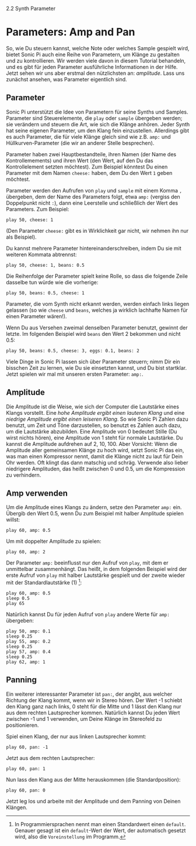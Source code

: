 2.2 Synth Parameter

# Parameters: Amp and Pan

So, wie Du steuern kannst, welche Note oder welches Sample gespielt 
wird, bietet Sonic Pi auch eine Reihe von Parametern, um Klänge zu 
gestalten und zu kontrollieren. Wir werden viele davon in diesem 
Tutorial behandeln, und es gibt für jeden Parameter ausführliche 
Informationen in der Hilfe. Jetzt sehen wir uns aber erstmal den 
nützlichsten an: *amplitude*. Lass uns zunächst ansehen, was Parameter 
eigentlich sind.

## Parameter

Sonic Pi unterstützt die Idee von Parametern für seine Synths und 
Samples. Parameter sind Steuerelemente, die `play` oder `sample` 
übergeben werden; sie verändern und steuern die Art, wie sich die 
Klänge anhören. Jeder Synth hat seine eigenen Parameter, um den Klang 
fein einzustellen. Allerdings gibt es auch Parameter, die für viele 
Klänge gleich sind wie z.B. `amp:` und Hüllkurven-Parameter (die wir an 
anderer Stelle besprechen).

Parameter haben zwei Hauptbestandteile, ihren Namen (der Name des 
Kontrollemements) und ihren Wert (den Wert, auf den Du das 
Kontrollelement setzten möchtest). Zum Beispiel könntest Du einen 
Parameter mit dem Namen `cheese:` haben, dem Du den Wert `1` geben 
möchtest.

Parameter werden den Aufrufen von `play` und `sample` mit einem Komma 
`,` übergeben, dem der Name des Parameters folgt, etwa `amp:` (vergiss 
den Doppelpunkt nicht `:`), dann eine Leerstelle und schließlich der 
Wert des Parameters. Zum Beispiel:

```
play 50, cheese: 1
```

(Den Parameter `cheese:` gibt es in Wirklichkeit gar nicht, wir nehmen 
ihn nur als Beispiel).

Du kannst mehrere Parameter hintereinanderschreiben, indem Du sie mit 
weiteren Kommata abtrennst:

```
play 50, cheese: 1, beans: 0.5
```

Die Reihenfolge der Parameter spielt keine Rolle, so dass die folgende
Zeile dasselbe tun würde wie die vorherige:

```
play 50, beans: 0.5, cheese: 1
```

Parameter, die vom Synth nicht erkannt werden, werden einfach links 
liegen gelassen (so wie `cheese` und `beans`, welches ja wirklich 
lachhafte Namen für einen Parameter wären!).

Wenn Du aus Versehen zweimal denselben Parameter benutzt, gewinnt der 
letzte. Im folgenden Beispiel wird `beans` den Wert 2 bekommen und 
nicht 0.5:

```
play 50, beans: 0.5, cheese: 3, eggs: 0.1, beans: 2
```

Viele Dinge in Sonic Pi lassen sich über Parameter steuern; nimm Dir 
ein bisschen Zeit zu lernen, wie Du sie einsetzten kannst, und Du bist 
startklar. Jetzt spielen wir mal mit unseren ersten Parameter: `amp:`.

## Amplitude

Die Amplitude ist die Weise, wie sich der Computer die Lautstärke eines 
Klangs vorstellt. Eine *hohe Amplitude ergibt einen lauteren Klang* und 
eine *niedrige Amplitude ergibt einen leiseren Klang*. So wie Sonic Pi 
Zahlen dazu benutzt, um Zeit und Töne darzustellen, so benutzt es 
Zahlen auch dazu, um die Lautstärke abzubilden. Eine Amplitude von 0 
bedeutet Stille (Du wirst nichts hören), eine Amplitude von 1 steht für
normale Lautstärke. Du kannst die Amplitude aufdrehen auf 2, 
10, 100. Aber Vorsicht: Wenn die Amplitude aller gemeinsamen Klänge zu 
hoch wird, setzt Sonic Pi das ein, was man einen Kompressor nennt, 
damit die Klänge nicht zu laut für Dein Ohr werden. Oft klingt das dann 
matschig und schräg. Verwende also lieber niedrigere Amplituden, das 
heißt zwischen 0 und 0.5, um die Kompression zu verhindern.

## Amp verwenden

Um die Amplitude eines Klangs zu ändern, setze den Parameter `amp:` 
ein. Übergib den Wert 0.5, wenn Du zum Beispiel mit halber Amplitude
spielen willst:

```
play 60, amp: 0.5
```

Um mit doppelter Amplitude zu spielen:

```
play 60, amp: 2
```

Der Parameter `amp:` beeinflusst nur den Aufruf von `play`, mit dem er 
unmittelbar zusammenhängt. Das heißt, in dem folgenden Beispiel wird 
der erste Aufruf von `play` mit halber Lautstärke gespielt und der 
zweite wieder mit der Standardlautstärke (1) [^1]:

```
play 60, amp: 0.5
sleep 0.5
play 65
```

Natürlich kannst Du für jeden Aufruf von `play` andere Werte für `amp:` 
übergeben:

```
play 50, amp: 0.1
sleep 0.25
play 55, amp: 0.2
sleep 0.25
play 57, amp: 0.4
sleep 0.25
play 62, amp: 1
```

## Panning

Ein weiterer interessanter Parameter ist `pan:`, der angibt, aus welcher 
Richtung der Klang kommt, wenn wir in Stereo hören. Der Wert -1 schiebt
den Klang ganz nach links, 0 steht für die Mitte und 1 lässt den Klang
nur aus dem rechten Lautsprecher kommen. Natürlich kannst Du jeden Wert
zwischen -1 und 1 verwenden, um Deine Klänge im Stereofeld zu
positionieren.

Spiel einen Klang, der nur aus linken Lautsprecher kommt:

```
play 60, pan: -1
```

Jetzt aus dem rechten Lautsprecher:

```
play 60, pan: 1
```

Nun lass den Klang aus der Mitte herauskommen (die Standardposition):

```
play 60, pan: 0
```

Jetzt leg los und arbeite mit der Amplitude und dem Panning von Deinen 
Klängen.

[^1]: In Programmiersprachen nennt man einen Standardwert einen
    `default`. Genauer gesagt ist ein `default`-Wert der Wert, der
    automatisch gesetzt wird, also die `Voreinstellung` im Programm.
